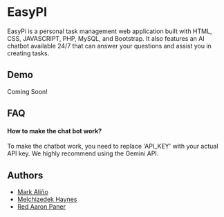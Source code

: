 
# EasyPI

EasyPi is a personal task management web application built with HTML, CSS, JAVASCRIPT, PHP, MySQL, and Bootstrap. It also features an AI chatbot available 24/7 that can answer your questions and assist you in creating tasks.


## Demo

Coming Soon!


## FAQ

#### How to make the chat bot work?

To make the chatbot work, you need to replace 'API_KEY' with your actual API key. We highly recommend using the Gemini API.




## Authors

- [ Mark Aliño ](https://github.com/MARKiplier015)
- [Melchizedek Haynes](https://github.com/washiwash)
- [Red Aaron Paner](https://github.com/view10cm)


